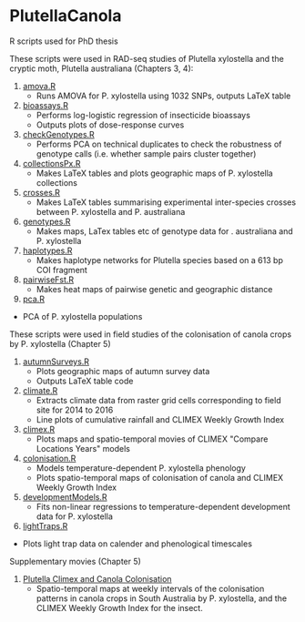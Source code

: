 # PlutellaCanola 

R scripts used for PhD thesis


These scripts were used in RAD-seq studies of Plutella xylostella and the cryptic moth, Plutella australiana (Chapters 3, 4):

1. [amova.R](amova.R) 
    + Runs AMOVA for P. xylostella using 1032 SNPs, outputs LaTeX table 
2. [bioassays.R](bioassays.R)
    + Performs log-logistic regression of insecticide bioassays
    + Outputs plots of dose-response curves
3. [checkGenotypes.R](checkGenotypes.R)
    + Performs PCA on technical duplicates to check the robustness of genotype calls (i.e. whether sample pairs cluster together) 
4. [collectionsPx.R](collectionsPx.R)
    + Makes LaTeX tables and plots geographic maps of P. xylostella collections
5. [crosses.R](crosses.R)
    + Makes LaTeX tables summarising experimental inter-species crosses between P. xylostella and P. australiana
6. [genotypes.R](genotypes.R)
    + Makes maps, LaTex tables etc of genotype data for . australiana and P. xylostella
7. [haplotypes.R](haplotypes.R)
    + Makes haplotype networks for Plutella species based on a 613 bp COI fragment
8. [pairwiseFst.R](pairwiseFst.R)
    + Makes heat maps of pairwise genetic and geographic distance
9. [pca.R](pca.R)
  + PCA of P. xylostella populations 


These scripts were used in field studies of the colonisation of canola crops by P. xylostella (Chapter 5)
1. [autumnSurveys.R](autumnSurveys.R)
    + Plots geographic maps of autumn survey data
    + Outputs LaTeX table code
2. [climate.R](climate.R)
    + Extracts climate data from raster grid cells corresponding to field site for 2014 to 2016
    + Line plots of cumulative rainfall and CLIMEX Weekly Growth Index
3. [climex.R](climex.R)
    + Plots maps and spatio-temporal movies of CLIMEX "Compare Locations Years" models
4. [colonisation.R](colonisation.R)
    + Models temperature-dependent P. xylostella phenology
    + Plots spatio-temporal maps of colonisation of canola and CLIMEX Weekly Growth Index
5. [developmentModels.R](developmentModels.R)
    + Fits non-linear regressions to temperature-dependent development data for P. xylostella
6. [lightTraps.R](lightTraps.R)
  + Plots light trap data on calender and phenological timescales
    


Supplementary movies (Chapter 5)
1. [Plutella Climex and Canola Colonisation](https://doi.org/10.25909/5bebc11b1f1d4)
    + Spatio-temporal maps at weekly intervals of the colonisation patterns in canola crops in South Australia by P. xylostella, and the CLIMEX Weekly Growth Index for the insect. 
